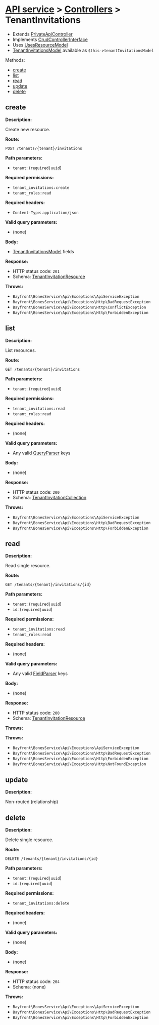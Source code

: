 # [API service](../README.md) > [Controllers](README.md) > TenantInvitations

- Extends [PrivateApiController](privateapicontroller.md)
- Implements [CrudControllerInterface](crudcontrollerinterface.md)
- Uses [UsesResourceModel](../traits/usesresourcemodel.md)
- [TenantInvitationsModel](https://github.com/bayfrontmedia/bones-service-rbac/blob/master/docs/models/tenantinvitations.md) available as `$this->tenantInvitationsModel`

Methods:

- [create](#create)
- [list](#list)
- [read](#read)
- [update](#update)
- [delete](#delete)

## create

**Description:**

Create new resource.

**Route:**

`POST /tenants/{tenant}/invitations`

**Path parameters:**

- `tenant`: (`required|uuid`)

**Required permissions:**

- `tenant_invitations:create`
- `tenant_roles:read`

**Required headers:**

- `Content-Type`: `application/json`

**Valid query parameters:**

- (none)

**Body:**

- [TenantInvitationsModel](https://github.com/bayfrontmedia/bones-service-rbac/blob/master/docs/models/tenantinvitations.md) fields

**Response:**

- HTTP status code: `201`
- Schema: [TenantInvitationResource](../schemas.md#tenantinvitationresource)

**Throws:**

- `Bayfront\BonesService\Api\Exceptions\ApiServiceException`
- `Bayfront\BonesService\Api\Exceptions\Http\BadRequestException`
- `Bayfront\BonesService\Api\Exceptions\Http\ConflictException`
- `Bayfront\BonesService\Api\Exceptions\Http\ForbiddenException`

## list

**Description:**

List resources.

**Route:**

`GET /tenants/{tenant}/invitations`

**Path parameters:**

- `tenant`: (`required|uuid`)

**Required permissions:**

- `tenant_invitations:read`
- `tenant_roles:read`

**Required headers:**

- (none)

**Valid query parameters:**

- Any valid [QueryParser](https://github.com/bayfrontmedia/bones-service-orm/blob/master/docs/utilities/queryparser.md) keys

**Body:**

- (none)

**Response:**

- HTTP status code: `200`
- Schema: [TenantInvitationCollection](../schemas.md#tenantinvitationcollection)

**Throws:**

- `Bayfront\BonesService\Api\Exceptions\ApiServiceException`
- `Bayfront\BonesService\Api\Exceptions\Http\BadRequestException`
- `Bayfront\BonesService\Api\Exceptions\Http\ForbiddenException`

## read

**Description:**

Read single resource.

**Route:**

`GET /tenants/{tenant}/invitations/{id}`

**Path parameters:**

- `tenant`: (`required|uuid`)
- `id`: (`required|uuid`)

**Required permissions:**

- `tenant_invitations:read`
- `tenant_roles:read`

**Required headers:**

- (none)

**Valid query parameters:**

- Any valid [FieldParser](https://github.com/bayfrontmedia/bones-service-orm/blob/master/docs/utilities/fieldparser.md) keys

**Body:**

- (none)

**Response:**

- HTTP status code: `200`
- Schema: [TenantInvitationResource](../schemas.md#tenantinvitationresource)

**Throws:**

**Throws:**

- `Bayfront\BonesService\Api\Exceptions\ApiServiceException`
- `Bayfront\BonesService\Api\Exceptions\Http\BadRequestException`
- `Bayfront\BonesService\Api\Exceptions\Http\ForbiddenException`
- `Bayfront\BonesService\Api\Exceptions\Http\NotFoundException`

## update

**Description:**

Non-routed (relationship)

## delete

**Description:**

Delete single resource.

**Route:**

`DELETE /tenants/{tenant}/invitations/{id}`

**Path parameters:**

- `tenant`: (`required|uuid`)
- `id`: (`required|uuid`)

**Required permissions:**

- `tenant_invitations:delete`

**Required headers:**

- (none)

**Valid query parameters:**

- (none)

**Body:**

- (none)

**Response:**

- HTTP status code: `204`
- Schema: (none)

**Throws:**

- `Bayfront\BonesService\Api\Exceptions\ApiServiceException`
- `Bayfront\BonesService\Api\Exceptions\Http\BadRequestException`
- `Bayfront\BonesService\Api\Exceptions\Http\ForbiddenException`